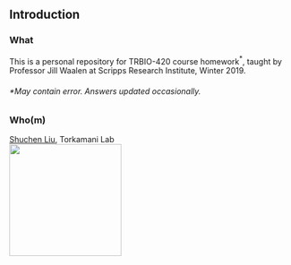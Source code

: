 ##  Introduction

### What

This is a personal repository for TRBIO-420 course homework$^{*}$, taught by Professor Jill Waalen at Scripps Research Institute, Winter 2019.

###### **May contain error. Answers updated occasionally.*

### Who(m)

[Shuchen Liu](https://twitter.com/liu_shu_chen), Torkamani Lab  
<img src="https://uc96b6edd6dbae0b55ae6b914685.previews.dropboxusercontent.com/p/thumb/AAWqQLapH39XNArTpWmWnoIGOlF_9Uu9MOf-bDBoDNR-0g0Uz1_5VbcX-S2Pe759J9UInqAP0B3nEiCAQZswvQ2AyxNeydkggd71Vweg4H6UxxYGAZDtIE7OekEiM6Gnk4wAoajRhZHLOd7zBN_bsGA2_7YBYvLYXTpUPVnPCfVMW7yL-YZwIkPpAvf4aUeYjgqK4_8h9ZZYfajSS5tMXAHE5naFNUGAKkb0eBXF7NBPSJYRo_7FYTEVlSisam5w3m-rpGHzSKih0xA3UqHMJBPP/p.png?size_mode=5" width="200">





